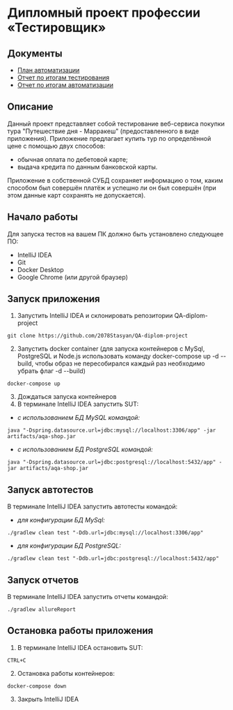 # Дипломный проект профессии «Тестировщик»

## Документы

* [План автоматизации](https://github.com/2078Stasyan/QA-diplom-project/blob/master/docs/Plan.md)
* [Отчет по итогам тестирования](https://github.com/2078Stasyan/QA-diplom-project/blob/master/docs/Report.md)
* [Отчет по итогам автоматизации](https://github.com/2078Stasyan/QA-diplom-project/blob/master/docs/Summary.md)

## Описание
Данный проект представляет собой тестирование веб-сервиса 
покупки тура "Путешествие дня - Марракeш" (предоставленного 
в виде приложения). Приложение предлагает купить тур по 
определённой цене с помощью двух способов: 

* обычная оплата по дебетовой карте;
* выдача кредита по данным банковской карты.

Приложение в собственной СУБД сохраняет информацию о том, каким 
способом был совершён платёж и успешно ли он был совершён
(при этом данные карт сохранять не допускается).

## Начало работы

Для запуска тестов на вашем ПК должно быть установлено следующее ПО:

* IntelliJ IDEA
* Git
* Docker Desktop
* Google Chrome (или другой браузер)


## Запуск приложения

1. Запустить IntelliJ IDEA и склонировать репозитории QA-diplom-project

```git clone https://github.com/2078Stasyan/QA-diplom-project```

2. Запустить docker container (для запуска контейнеров с MySql, PostgreSQL и Node.js использовать 
команду docker-compose up -d --build, чтобы образ не пересобирался каждый раз необходимо убрать флаг -d --build)

```docker-compose up```

3. Дождаться запуска контейнеров
4. В терминале IntelliJ IDEA запустить SUT:

* *с использованием БД MySQL командой:*

```java "-Dspring.datasource.url=jdbc:mysql://localhost:3306/app" -jar artifacts/aqa-shop.jar```

* *с использованием БД PostgreSQL командой:* 

```java "-Dspring.datasource.url=jdbc:postgresql://localhost:5432/app" -jar artifacts/aqa-shop.jar```

## Запуск автотестов

В терминале IntelliJ IDEA запустить автотесты командой:

* *для конфигурации БД MySql:*

```./gradlew clean test "-Ddb.url=jdbc:mysql://localhost:3306/app"```

* *для конфигурации БД PostgreSQL:*

```./gradlew clean test "-Ddb.url=jdbc:postgresql://localhost:5432/app"```

## Запуск отчетов

В терминале IntelliJ IDEA запустить отчеты командой:

```./gradlew allureReport```

## Остановка работы приложения

1. В терминале IntelliJ IDEA остановить SUT:

```CTRL+C```

2. Остановка работы контейнеров:

```docker-compose down ```

3. Закрыть IntelliJ IDEA
